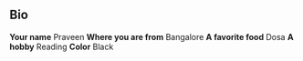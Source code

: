 ## Bio


**Your name**  Praveen
**Where you are from** Bangalore
**A favorite food** Dosa
**A hobby**  Reading
**Color** Black
